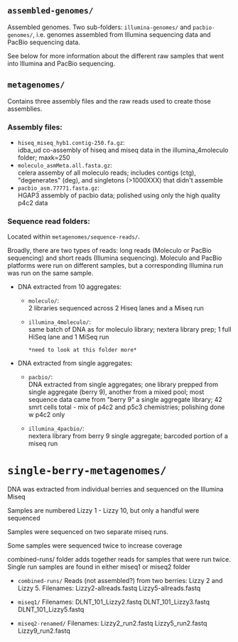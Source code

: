 ## `assembled-genomes/`
Assembled genomes. Two sub-folders: `illumina-genomes/` and `pacbio-genomes/`,
i.e. genomes assembled from Illumina sequencing data and PacBio sequencing data.

See below for more information about the different raw samples that went into Illumina and PacBio sequencing.

## `metagenomes/`
Contains three assembly files and the raw reads used to create those assemblies.

### Assembly files:
* `hiseq_miseq_hyb1.contig-250.fa.gz`:       
  idba_ud co-assembly of hiseq and miseq data in the illumina_4moleculo folder; maxk=250
* `moleculo_asmMeta.all.fasta.gz`:           
  celera assemby of all moleculo reads; includes contigs (ctg), "degenerates" (deg), and singletons (>1000XXX) that didn't assemble
* `pacbio_asm.77771.fasta.gz`:               
  HGAP3 assembly of pacbio data; polished using only the high quality p4c2 data

### Sequence read folders:

Located within `metagenomes/sequence-reads/`. 

Broadly, there are two types of reads: 
long reads (Moleculo or PacBio sequencing) and short reads (Illumina sequencing). 
Moleculo and PacBio platforms were run on different samples, 
but a corresponding Illumina run was run on the same sample.


* DNA extracted from 10 aggregates:

  * `moleculo/`:  
        2 libraries sequenced across 2 Hiseq lanes and a Miseq run
  
  * `illumina_4moleculo/`:  
        same batch of DNA as for moleculo library; nextera library prep; 1 full HiSeq lane and 1 MiSeq run
        
        *need to look at this folder more*
        

* DNA extracted from single aggregates:

  * `pacbio/`:  
    DNA extracted from single aggregates; one library prepped from single aggregate (berry 9), another from a mixed pool; most sequence data came from "berry 9" a single aggregate library; 42 smrt cells total - mix of p4c2 and p5c3 chemistries; polishing done w p4c2 only
  
  * `illumina_4pacbio/`:  
    nextera library from berry 9 single aggregate; barcoded portion of a miseq run

# `single-berry-metagenomes/`

DNA was extracted from individual berries and sequenced on the Illumina Miseq

Samples are numbered Lizzy 1 - Lizzy 10, but only a handful were sequenced

Samples were sequenced on two separate miseq runs.

Some samples were sequenced twice to increase coverage

combined-runs/ folder adds together reads for samples that were run twice.  Single run samples are found in either miseq1 or miseq2 folder

* `combined-runs/` 
  Reads (not assembled?) from two berries: Lizzy 2 and Lizzy 5.
  Filenames: Lizzy2-allreads.fastq  Lizzy5-allreads.fastq
  
* `miseq1/` 
  Filenames: 
  DLNT_101_Lizzy2.fastq  DLNT_101_Lizzy3.fastq  DLNT_101_Lizzy5.fastq

* `miseq2-renamed/`
  Filenames: 
  Lizzy2_run2.fastq  Lizzy5_run2.fastq  Lizzy9_run2.fastq
